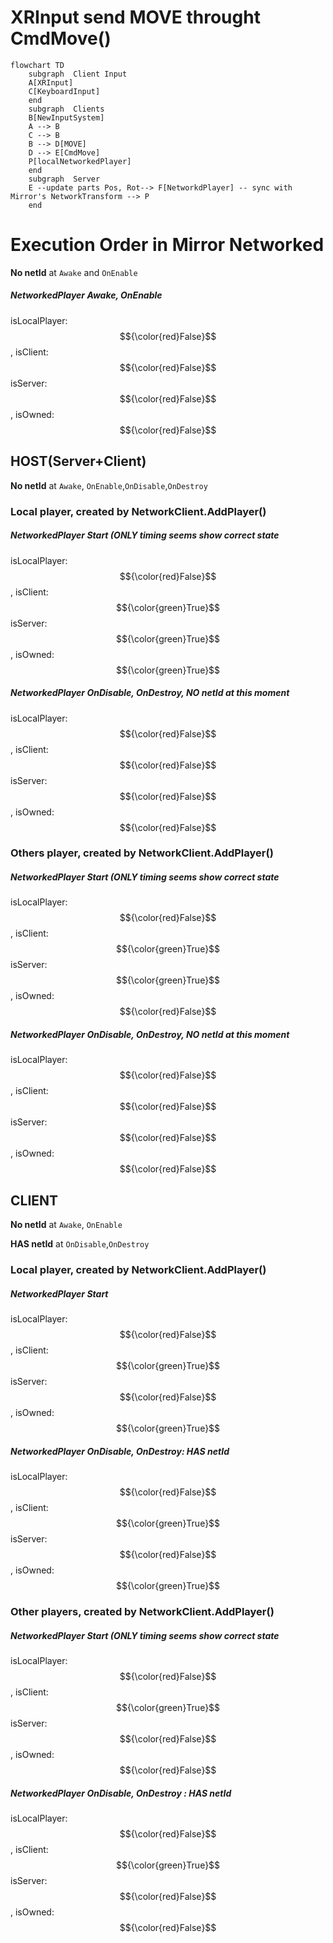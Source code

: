 # XRInput send MOVE throught CmdMove()

```mermaid
flowchart TD
    subgraph  Client Input
    A[XRInput]
    C[KeyboardInput] 
    end
    subgraph  Clients
    B[NewInputSystem]
    A --> B
    C --> B
    B --> D[MOVE]
    D --> E[CmdMove]
    P[localNetworkedPlayer]
    end
    subgraph  Server
    E --update parts Pos, Rot--> F[NetworkdPlayer] -- sync with Mirror's NetworkTransform --> P
    end
```

# Execution Order in Mirror Networked

__No netId__ at ``Awake`` and ``OnEnable``

##### NetworkedPlayer Awake, OnEnable 
isLocalPlayer: $${\color{red}False}$$, isClient: $${\color{red}False}$$
isServer: $${\color{red}False}$$, isOwned: $${\color{red}False}$$



## HOST(Server+Client) 
__No netId__ at ``Awake``, ``OnEnable``,``OnDisable``,``OnDestroy``

### Local player, created by NetworkClient.AddPlayer()

##### NetworkedPlayer Start (ONLY timing seems show correct state
isLocalPlayer: $${\color{red}False}$$, isClient: $${\color{green}True}$$
isServer: $${\color{green}True}$$, isOwned: $${\color{green}True}$$

##### NetworkedPlayer OnDisable,  OnDestroy, NO netId at this moment
isLocalPlayer: $${\color{red}False}$$, isClient: $${\color{red}False}$$
isServer: $${\color{red}False}$$, isOwned: $${\color{red}False}$$

### Others player, created by NetworkClient.AddPlayer()

##### NetworkedPlayer Start (ONLY timing seems show correct state
isLocalPlayer: $${\color{red}False}$$, isClient: $${\color{green}True}$$
isServer: $${\color{green}True}$$, isOwned: $${\color{red}False}$$

##### NetworkedPlayer OnDisable,  OnDestroy, NO netId at this moment
isLocalPlayer: $${\color{red}False}$$, isClient: $${\color{red}False}$$
isServer: $${\color{red}False}$$, isOwned: $${\color{red}False}$$



## CLIENT 
__No netId__ at ``Awake``, ``OnEnable``

__HAS netId__ at ``OnDisable``,``OnDestroy``

### Local player, created by NetworkClient.AddPlayer()

##### NetworkedPlayer Start
isLocalPlayer: $${\color{red}False}$$, isClient: $${\color{green}True}$$
isServer: $${\color{red}False}$$, isOwned: $${\color{green}True}$$

##### NetworkedPlayer OnDisable, OnDestroy: HAS netId
isLocalPlayer: $${\color{red}False}$$, isClient: $${\color{green}True}$$
isServer: $${\color{red}False}$$, isOwned: $${\color{green}True}$$

### Other players, created by NetworkClient.AddPlayer()

##### NetworkedPlayer Start (ONLY timing seems show correct state
isLocalPlayer: $${\color{red}False}$$, isClient: $${\color{green}True}$$
isServer: $${\color{red}False}$$, isOwned: $${\color{red}False}$$

##### NetworkedPlayer OnDisable, OnDestroy : HAS netId
isLocalPlayer: $${\color{red}False}$$, isClient: $${\color{green}True}$$
isServer: $${\color{red}False}$$, isOwned: $${\color{red}False}$$
